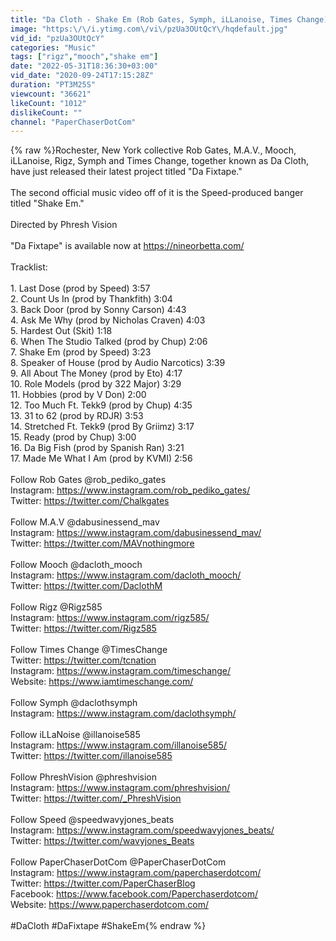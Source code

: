 ```yaml
---
title: "Da Cloth - Shake Em (Rob Gates, Symph, iLLanoise, Times Change) (New Official Video) (Prod. Speed)"
image: "https:\/\/i.ytimg.com\/vi\/pzUa3OUtQcY\/hqdefault.jpg"
vid_id: "pzUa3OUtQcY"
categories: "Music"
tags: ["rigz","mooch","shake em"]
date: "2022-05-31T18:36:30+03:00"
vid_date: "2020-09-24T17:15:28Z"
duration: "PT3M25S"
viewcount: "36621"
likeCount: "1012"
dislikeCount: ""
channel: "PaperChaserDotCom"
---
```

{% raw %}Rochester, New York collective Rob Gates, M.A.V., Mooch, iLLanoise, Rigz, Symph and Times Change, together known as Da Cloth, have just released their latest project titled &quot;Da Fixtape.&quot;<br /><br />The second official music video off of it is the Speed-produced banger titled &quot;Shake Em.&quot;<br /><br />Directed by Phresh Vision<br /><br />&quot;Da Fixtape&quot; is available now at <a rel="nofollow" target="blank" href="https://nineorbetta.com/">https://nineorbetta.com/</a><br /><br />Tracklist:<br /><br />1. Last Dose (prod by Speed) 3:57<br />2. Count Us In (prod by Thankfith) 3:04<br />3. Back Door (prod by Sonny Carson) 4:43<br />4. Ask Me Why (prod by Nicholas Craven) 4:03<br />5. Hardest Out (Skit) 1:18<br />6. When The Studio Talked (prod by Chup) 2:06<br />7. Shake Em (prod by Speed) 3:23<br />8. Speaker of House (prod by Audio Narcotics) 3:39<br />9. All About The Money (prod by Eto) 4:17<br />10. Role Models (prod by 322 Major) 3:29<br />11. Hobbies (prod by V Don) 2:00<br />12. Too Much Ft. Tekk9 (prod by Chup) 4:35<br />13. 31 to 62 (prod by RDJR) 3:53<br />14. Stretched Ft. Tekk9 (prod By Griimz) 3:17<br />15. Ready (prod by Chup) 3:00<br />16. Da Big Fish (prod by Spanish Ran) 3:21<br />17. Made Me What I Am (prod by KVMI) 2:56<br /><br />Follow Rob Gates @rob_pediko_gates<br />Instagram: <a rel="nofollow" target="blank" href="https://www.instagram.com/rob_pediko_gates/">https://www.instagram.com/rob_pediko_gates/</a><br />Twitter: <a rel="nofollow" target="blank" href="https://twitter.com/Chalkgates">https://twitter.com/Chalkgates</a><br /><br />Follow M.A.V @dabusinessend_mav<br />Instagram: <a rel="nofollow" target="blank" href="https://www.instagram.com/dabusinessend_mav/">https://www.instagram.com/dabusinessend_mav/</a><br />Twitter: <a rel="nofollow" target="blank" href="https://twitter.com/MAVnothingmore">https://twitter.com/MAVnothingmore</a><br /><br />Follow Mooch @dacloth_mooch<br />Instagram: <a rel="nofollow" target="blank" href="https://www.instagram.com/dacloth_mooch/">https://www.instagram.com/dacloth_mooch/</a><br />Twitter: <a rel="nofollow" target="blank" href="https://twitter.com/DaclothM">https://twitter.com/DaclothM</a><br /><br />Follow Rigz @Rigz585<br />Instagram: <a rel="nofollow" target="blank" href="https://www.instagram.com/rigz585/">https://www.instagram.com/rigz585/</a><br />Twitter: <a rel="nofollow" target="blank" href="https://twitter.com/Rigz585">https://twitter.com/Rigz585</a><br /><br />Follow Times Change @TimesChange <br />Twitter: <a rel="nofollow" target="blank" href="https://twitter.com/tcnation">https://twitter.com/tcnation</a> <br />Instagram: <a rel="nofollow" target="blank" href="https://www.instagram.com/timeschange/">https://www.instagram.com/timeschange/</a> <br />Website: <a rel="nofollow" target="blank" href="https://www.iamtimeschange.com/">https://www.iamtimeschange.com/</a><br /><br />Follow Symph @daclothsymph<br />Instagram: <a rel="nofollow" target="blank" href="https://www.instagram.com/daclothsymph/">https://www.instagram.com/daclothsymph/</a><br /><br />Follow iLLaNoise @illanoise585<br />Instagram: <a rel="nofollow" target="blank" href="https://www.instagram.com/illanoise585/">https://www.instagram.com/illanoise585/</a><br />Twitter: <a rel="nofollow" target="blank" href="https://twitter.com/illanoise585">https://twitter.com/illanoise585</a><br /><br />Follow PhreshVision @phreshvision<br />Instagram: <a rel="nofollow" target="blank" href="https://www.instagram.com/phreshvision/">https://www.instagram.com/phreshvision/</a><br />Twitter: <a rel="nofollow" target="blank" href="https://twitter.com/_PhreshVision">https://twitter.com/_PhreshVision</a><br /><br />Follow Speed @speedwavyjones_beats<br />Instagram: <a rel="nofollow" target="blank" href="https://www.instagram.com/speedwavyjones_beats/">https://www.instagram.com/speedwavyjones_beats/</a><br />Twitter: <a rel="nofollow" target="blank" href="https://twitter.com/wavyjones_Beats">https://twitter.com/wavyjones_Beats</a><br /><br />Follow PaperChaserDotCom @PaperChaserDotCom<br />Instagram: <a rel="nofollow" target="blank" href="https://www.instagram.com/paperchaserdotcom/">https://www.instagram.com/paperchaserdotcom/</a><br />Twitter: <a rel="nofollow" target="blank" href="https://twitter.com/PaperChaserBlog">https://twitter.com/PaperChaserBlog</a><br />Facebook: <a rel="nofollow" target="blank" href="https://www.facebook.com/Paperchaserdotcom/">https://www.facebook.com/Paperchaserdotcom/</a><br />Website: <a rel="nofollow" target="blank" href="https://www.paperchaserdotcom.com/">https://www.paperchaserdotcom.com/</a><br /><br />#DaCloth #DaFixtape #ShakeEm{% endraw %}

